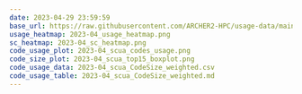 ```yaml
---
date: 2023-04-29 23:59:59
base_url: https://raw.githubusercontent.com/ARCHER2-HPC/usage-data/main/allusers/2023/04
usage_heatmap: 2023-04_usage_heatmap.png
sc_heatmap: 2023-04_sc_heatmap.png
code_usage_plot: 2023-04_scua_codes_usage.png
code_size_plot: 2023-04_scua_top15_boxplot.png
code_usage_data: 2023-04_scua_CodeSize_weighted.csv
code_usage_table: 2023-04_scua_CodeSize_weighted.md
---
```

